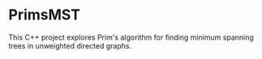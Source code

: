 # PrimsMST
This C++ project explores Prim's algorithm for finding minimum spanning trees in unweighted directed graphs.

